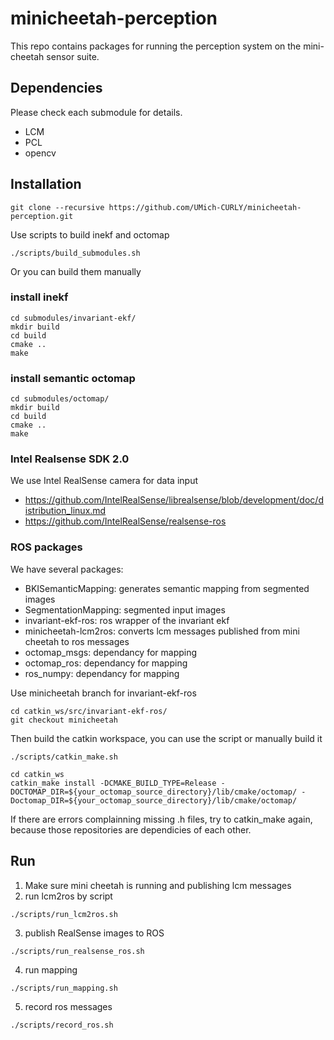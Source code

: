 # minicheetah-perception
This repo contains packages for running the perception system on the mini-cheetah sensor suite.

## Dependencies
Please check each submodule for details.
* LCM
* PCL
* opencv

## Installation
```
git clone --recursive https://github.com/UMich-CURLY/minicheetah-perception.git
```

Use scripts to build inekf and octomap
```
./scripts/build_submodules.sh
```

Or you can build them manually
### install inekf
```
cd submodules/invariant-ekf/
mkdir build
cd build 
cmake .. 
make
```

### install semantic octomap
```
cd submodules/octomap/
mkdir build
cd build
cmake ..
make
```

### Intel Realsense SDK 2.0
We use Intel RealSense camera for data input
* https://github.com/IntelRealSense/librealsense/blob/development/doc/distribution_linux.md
* https://github.com/IntelRealSense/realsense-ros

### ROS packages
We have several packages:
* BKISemanticMapping: generates semantic mapping from segmented images
* SegmentationMapping: segmented input images
* invariant-ekf-ros: ros wrapper of the invariant ekf
* minicheetah-lcm2ros: converts lcm messages published from mini cheetah to ros messages
* octomap_msgs: dependancy for mapping
* octomap_ros: dependancy for mapping 
* ros_numpy: dependancy for mapping

Use minicheetah branch for invariant-ekf-ros
```
cd catkin_ws/src/invariant-ekf-ros/
git checkout minicheetah
```
Then build the catkin workspace, you can use the script or manually build it
```
./scripts/catkin_make.sh
```

```
cd catkin_ws
catkin_make install -DCMAKE_BUILD_TYPE=Release -DOCTOMAP_DIR=${your_octomap_source_directory}/lib/cmake/octomap/ -Doctomap_DIR=${your_octomap_source_directory}/lib/cmake/octomap/
```
If there are errors complainning missing .h files, try to catkin_make again, because those repositories are dependicies of each other.

## Run
1. Make sure mini cheetah is running and publishing lcm messages
2. run lcm2ros by script
```
./scripts/run_lcm2ros.sh
```
3. publish RealSense images to ROS
```
./scripts/run_realsense_ros.sh
```
4. run mapping
```
./scripts/run_mapping.sh
```
5. record ros messages
```
./scripts/record_ros.sh
```
